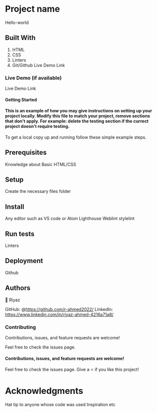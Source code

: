 # Project name
Hello-world

## Built With
1. HTML
2. CSS
3. Linters
4. Git/Github
Live Demo Link

### Live Demo (if available)
Live Demo Link  

#### Getting Started
#### This is an example of how you may give instructions on setting up your project locally. Modify this file to match your project, remove sections that don't apply. For example: delete the testing section if the currect project doesn't require testing.

To get a local copy up and running follow these simple example steps.

## Prerequisites
Knowledge about Basic HTML/CSS
## Setup
Create the necessary files folder
## Install
Any editor such as VS code or Atom
Lighthouse
Weblint
stylelint
## Run tests
Linters
## Deployment
Github

## Authors
👤 Riyaz

GitHub: @https://github.com/r-ahmed2022/
LinkedIn: https://www.linkedin.com/in/riyaz-ahmed-4216a71a8/

### Contributing
Contributions, issues, and feature requests are welcome!

Feel free to check the issues page.


#### Contributions, issues, and feature requests are welcome!

Feel free to check the issues page.
Give a ⭐️ if you like this project!

# Acknowledgments
Hat tip to anyone whose code was used
Inspiration
etc
